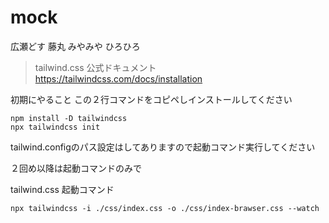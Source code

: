 # mock
広瀬どす
藤丸
みやみや
ひろひろ


> tailwind.css 公式ドキュメント
https://tailwindcss.com/docs/installation

初期にやること
この２行コマンドをコピペしインストールしてください
```
npm install -D tailwindcss
npx tailwindcss init
```

tailwind.configのパス設定はしてありますので起動コマンド実行してください

２回め以降は起動コマンドのみで

tailwind.css  起動コマンド
```
npx tailwindcss -i ./css/index.css -o ./css/index-brawser.css --watch
```